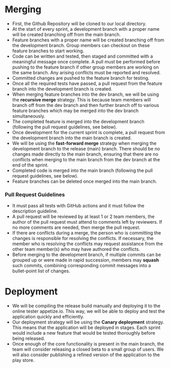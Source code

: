 # Merging
- First, the Github Repository will be cloned to our local directory.
- At the start of every sprint, a development branch with a proper name will be created branching off from the main branch.
- Feature branches with a proper name will be created branching off from the development branch. Group members can checkout on these feature branches to start working.
- Code can be written and tested, then staged and committed with a meaningful message once complete. A pull must be performed before pushing to the feature branch if other group members are working on the same branch. Any arising conflicts must be reported and resolved.
- Committed changes are pushed to the feature branch for testing.
- Once all the required tests have passed, a pull request from the feature branch into the development branch is created. 
- When merging feature branches into the dev branch, we will be using the **recursive merge** strategy. This is because team members will branch off from the dev branch and then further branch off to various feature branches which may be merged into the dev branch simultaneously.
- The completed feature is merged into the development branch (following the pull request guidelines, see below).
- Once development for the current sprint is complete, a pull request from the development branch into the main branch is created.
- We will be using the **fast-forward merge** strategy when merging the development branch to the release (main) branch. There should be no changes made directly to the main branch, ensuring that there are no conflicts when merging to the main branch from the dev branch at the end of the sprint.
- Completed code is merged into the main branch (following the pull request guidelines, see below).
- Feature branches can be deleted once merged into the main branch.

### Pull Request Guidelines
- It must pass all tests with GitHub actions and it must follow the description guideline. 
- A pull request will be reviewed by at least 1 or 2 team members, the author of the pull request must attend to comments left by reviewers. If no more comments are needed, then merge the pull request. 
- If there are conflicts during a merge, the person who is committing the changes is responsible for resolving the conflicts. If necessary, the member who is resolving the conflicts may request assistance from the other team member(s) who may have authored the conflicts.
- Before merging to the development branch, if multiple commits can be grouped up or were made in rapid succession, members may **squash** such commits, combining corresponding commit messages into a bullet-point list of changes.

# Deployment
- We will be compiling the release build manually and deploying it to the online tester appetize.io. This way, we will be able to deploy and test the application quickly and efficiently.
- Our deployment strategy will be using the **Canary deployment** strategy. This means that the application will be deployed in stages. Each sprint would include a new feature that would be tested thoroughly before being released. 
- Once enough of the core functionality is present in the main branch, the team will consider releasing a closed beta to a small group of users. We will also consider publishing a refined version of the application to the play store.
